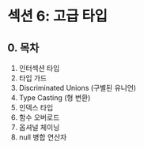 # 섹션 6: 고급 타입
## 0. 목차
1. 인터섹션 타입
2. 타입 가드
3. Discriminated Unions (구별된 유니언)
4. Type Casting (형 변환)
5. 인덱스 타입
6. 함수 오버로드
7. 옵셔널 체이닝
8. null 병합 연산자